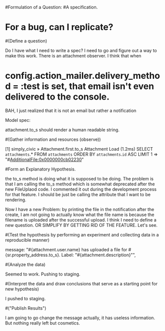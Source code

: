 #Formulation of a Question:
#A specification.
# For a bug, can I replicate? 

#(Define a question)

Do I have what I need to write a spec?
I need to go and figure out a way to make this work.  There is an attachment observer.  I think that when
  # config.action_mailer.delivery_method = :test is set, that email isn't even delivered to the console.

BAH, I just realized that it is not an email but rather a notification

Model spec:

attachment.to_s should render a human readable string.

#(Gather information and resources (observe))

[1] simply_civic »  Attachment.first.to_s
  Attachment Load (1.2ms)  SELECT `attachments`.* FROM `attachments` ORDER BY `attachments`.`id` ASC LIMIT 1
=> "#<AdditionalFile:0x0000000cb02230>"

#Form an Explanatory Hypothesis.

the to_s method is doing what it is supposed to be doing.  The problem is that I am calling the to_s method which is somewhat deprecated after the new FileUplaod code.  I commented it out during the development process for that feature.  I should be just be calling the attribute that I want to be rendering.

Now I have a new Problem:  by printing the file in the notification after the create, I am not going to actually know what the file name is because the filename is uploaded after the successful upload.  I think I need to define a new question.  OR SIMPLIFY BY GETTING RID OF THE FEATURE.  Let's see.

#(Test the hypothesis by performing an experiment and collecting data in a reproducible manner)

  message: "#{attachment.user.name} has uploaded a file for #{sr.property_address.to_s}. Label: \"#{attachment.description}\"",

#(Analyze the data)

Seemed to work.  Pushing to staging.

#(Interpret the data and draw conclusions that serve as a starting point for new hypothesis)

I pushed to staging. 

#("Publish Results")

I am going to go change the message actually, it has useless information.  But nothing really left but cosmetics.
